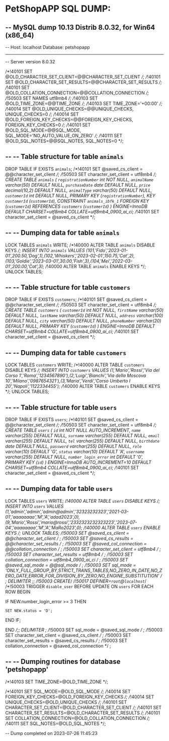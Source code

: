 # PetShopAPP SQL DUMP:
-- MySQL dump 10.13  Distrib 8.0.32, for Win64 (x86_64)
--
-- Host: localhost    Database: petshopapp
-- ------------------------------------------------------
-- Server version	8.0.32

/*!40101 SET @OLD_CHARACTER_SET_CLIENT=@@CHARACTER_SET_CLIENT */;
/*!40101 SET @OLD_CHARACTER_SET_RESULTS=@@CHARACTER_SET_RESULTS */;
/*!40101 SET @OLD_COLLATION_CONNECTION=@@COLLATION_CONNECTION */;
/*!50503 SET NAMES utf8mb4 */;
/*!40103 SET @OLD_TIME_ZONE=@@TIME_ZONE */;
/*!40103 SET TIME_ZONE='+00:00' */;
/*!40014 SET @OLD_UNIQUE_CHECKS=@@UNIQUE_CHECKS, UNIQUE_CHECKS=0 */;
/*!40014 SET @OLD_FOREIGN_KEY_CHECKS=@@FOREIGN_KEY_CHECKS, FOREIGN_KEY_CHECKS=0 */;
/*!40101 SET @OLD_SQL_MODE=@@SQL_MODE, SQL_MODE='NO_AUTO_VALUE_ON_ZERO' */;
/*!40111 SET @OLD_SQL_NOTES=@@SQL_NOTES, SQL_NOTES=0 */;

--
-- Table structure for table `animals`
--

DROP TABLE IF EXISTS `animals`;
/*!40101 SET @saved_cs_client     = @@character_set_client */;
/*!50503 SET character_set_client = utf8mb4 */;
CREATE TABLE `animals` (
  `registrationNumber` int NOT NULL,
  `animalName` varchar(50) DEFAULT NULL,
  `purchaseDate` date DEFAULT NULL,
  `price` decimal(10,2) DEFAULT NULL,
  `animalType` varchar(50) DEFAULT NULL,
  `customerId` int DEFAULT NULL,
  PRIMARY KEY (`registrationNumber`),
  KEY `customerId` (`customerId`),
  CONSTRAINT `animals_ibfk_1` FOREIGN KEY (`customerId`) REFERENCES `customers` (`customerId`)
) ENGINE=InnoDB DEFAULT CHARSET=utf8mb4 COLLATE=utf8mb4_0900_ai_ci;
/*!40101 SET character_set_client = @saved_cs_client */;

--
-- Dumping data for table `animals`
--

LOCK TABLES `animals` WRITE;
/*!40000 ALTER TABLE `animals` DISABLE KEYS */;
INSERT INTO `animals` VALUES (101,'Fido','2023-01-01',200.50,'Dog',1),(102,'Whiskers','2023-02-01',150.75,'Cat',2),(103,'Goldie','2023-03-01',30.00,'Fish',3),(104,'Mei','2022-03-01',200.00,'Cat',3);
/*!40000 ALTER TABLE `animals` ENABLE KEYS */;
UNLOCK TABLES;

--
-- Table structure for table `customers`
--

DROP TABLE IF EXISTS `customers`;
/*!40101 SET @saved_cs_client     = @@character_set_client */;
/*!50503 SET character_set_client = utf8mb4 */;
CREATE TABLE `customers` (
  `customerId` int NOT NULL,
  `firstName` varchar(50) DEFAULT NULL,
  `lastName` varchar(50) DEFAULT NULL,
  `address` varchar(100) DEFAULT NULL,
  `city` varchar(50) DEFAULT NULL,
  `phoneNumber` varchar(20) DEFAULT NULL,
  PRIMARY KEY (`customerId`)
) ENGINE=InnoDB DEFAULT CHARSET=utf8mb4 COLLATE=utf8mb4_0900_ai_ci;
/*!40101 SET character_set_client = @saved_cs_client */;

--
-- Dumping data for table `customers`
--

LOCK TABLES `customers` WRITE;
/*!40000 ALTER TABLE `customers` DISABLE KEYS */;
INSERT INTO `customers` VALUES (1,'Mario','Rossi','Via del Corso 1','Roma','1234567890'),(2,'Luigi','Bianchi','Via della Moscova 10','Milano','0987654321'),(3,'Maria','Verdi','Corso Umberto I 20','Napoli','1122334455');
/*!40000 ALTER TABLE `customers` ENABLE KEYS */;
UNLOCK TABLES;

--
-- Table structure for table `users`
--

DROP TABLE IF EXISTS `users`;
/*!40101 SET @saved_cs_client     = @@character_set_client */;
/*!50503 SET character_set_client = utf8mb4 */;
CREATE TABLE `users` (
  `id` int NOT NULL AUTO_INCREMENT,
  `name` varchar(255) DEFAULT NULL,
  `surname` varchar(255) DEFAULT NULL,
  `email` varchar(255) DEFAULT NULL,
  `tel` varchar(255) DEFAULT NULL,
  `birthdate` date DEFAULT NULL,
  `password` varchar(255) DEFAULT NULL,
  `role` varchar(10) DEFAULT 'G',
  `status` varchar(10) DEFAULT 'A',
  `username` varchar(255) DEFAULT NULL,
  `number_login_error` int DEFAULT '0',
  PRIMARY KEY (`id`)
) ENGINE=InnoDB AUTO_INCREMENT=10 DEFAULT CHARSET=utf8mb4 COLLATE=utf8mb4_0900_ai_ci;
/*!40101 SET character_set_client = @saved_cs_client */;

--
-- Dumping data for table `users`
--

LOCK TABLES `users` WRITE;
/*!40000 ALTER TABLE `users` DISABLE KEYS */;
INSERT INTO `users` VALUES (1,'admin','admin','admin@admin','32323232323','2021-03-01','aaaaaaaa','M','A','adad2023',0),(9,'Mario','Rossi','mario@rossi','2332323232323223','2023-07-04','aaaaaaaa','M','A','MaRo2023',0);
/*!40000 ALTER TABLE `users` ENABLE KEYS */;
UNLOCK TABLES;
/*!50003 SET @saved_cs_client      = @@character_set_client */ ;
/*!50003 SET @saved_cs_results     = @@character_set_results */ ;
/*!50003 SET @saved_col_connection = @@collation_connection */ ;
/*!50003 SET character_set_client  = utf8mb4 */ ;
/*!50003 SET character_set_results = utf8mb4 */ ;
/*!50003 SET collation_connection  = utf8mb4_0900_ai_ci */ ;
/*!50003 SET @saved_sql_mode       = @@sql_mode */ ;
/*!50003 SET sql_mode              = 'ONLY_FULL_GROUP_BY,STRICT_TRANS_TABLES,NO_ZERO_IN_DATE,NO_ZERO_DATE,ERROR_FOR_DIVISION_BY_ZERO,NO_ENGINE_SUBSTITUTION' */ ;
DELIMITER ;;
/*!50003 CREATE*/ /*!50017 DEFINER=`root`@`localhost`*/ /*!50003 TRIGGER `disable_user` BEFORE UPDATE ON `users` FOR EACH ROW BEGIN

  IF NEW.number_login_error >= 3 THEN 

    SET NEW.status = 'D';

  END IF;

END */;;
DELIMITER ;
/*!50003 SET sql_mode              = @saved_sql_mode */ ;
/*!50003 SET character_set_client  = @saved_cs_client */ ;
/*!50003 SET character_set_results = @saved_cs_results */ ;
/*!50003 SET collation_connection  = @saved_col_connection */ ;

--
-- Dumping routines for database 'petshopapp'
--
/*!40103 SET TIME_ZONE=@OLD_TIME_ZONE */;

/*!40101 SET SQL_MODE=@OLD_SQL_MODE */;
/*!40014 SET FOREIGN_KEY_CHECKS=@OLD_FOREIGN_KEY_CHECKS */;
/*!40014 SET UNIQUE_CHECKS=@OLD_UNIQUE_CHECKS */;
/*!40101 SET CHARACTER_SET_CLIENT=@OLD_CHARACTER_SET_CLIENT */;
/*!40101 SET CHARACTER_SET_RESULTS=@OLD_CHARACTER_SET_RESULTS */;
/*!40101 SET COLLATION_CONNECTION=@OLD_COLLATION_CONNECTION */;
/*!40111 SET SQL_NOTES=@OLD_SQL_NOTES */;

-- Dump completed on 2023-07-26 11:45:23



